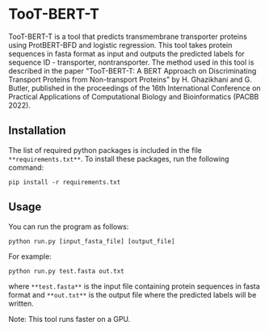 # TooT-BERT-T

TooT-BERT-T is a tool that predicts transmembrane transporter proteins using ProtBERT-BFD and logistic regression. This tool takes protein sequences in fasta format as input and outputs the predicted labels for sequence ID - transporter, nontransporter. The method used in this tool is described in the paper "TooT-BERT-T: A BERT Approach on Discriminating Transport Proteins from Non-transport Proteins" by H. Ghazikhani and G. Butler, published in the proceedings of the 16th International Conference on Practical Applications of Computational Biology and Bioinformatics (PACBB 2022).

## Installation

The list of required python packages is included in the file `**requirements.txt**`. To install these packages, run the following command:
```
pip install -r requirements.txt
```
## Usage

You can run the program as follows:
```
python run.py [input_fasta_file] [output_file]
```
For example:
```
python run.py test.fasta out.txt
```
where `**test.fasta**` is the input file containing protein sequences in fasta format and `**out.txt**` is the output file where the predicted labels will be written.

Note: This tool runs faster on a GPU.